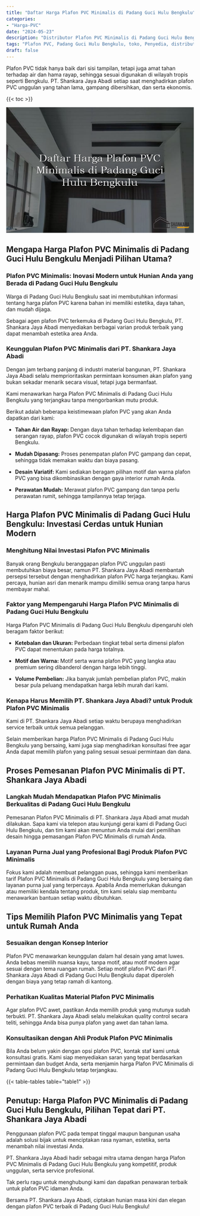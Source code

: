 ```yaml
---
title: "Daftar Harga Plafon PVC Minimalis di Padang Guci Hulu Bengkulu"
categories: 
- "Harga-PVC"
date: "2024-05-23"
description: "Distributor Plafon PVC Minimalis di Padang Guci Hulu Bengkulu bagi hunian, office, serta ritel. Produk unggulan, variasi motif, warna modern, beserta layanan instalasi oleh tim berpengalaman dan garansi resmi!|Jasa penyediaan Plafon PVC Minimalis di Padang Guci Hulu Bengkulu bagi kebutuhan hunian, office, atau toko, dengan material berkualitas dan penempatan oleh teknisi profesional dan kepastian resmi.|Solusi Plafon PVC Minimalis di Padang Guci Hulu Bengkulu yang terbukti untuk tempat tinggal, perkantoran, serta ritel, dengan produk berkualitas dan instalasi dikerjakan oleh tim profesional serta kepastian resmi.|Distribusi Plafon PVC Minimalis di Padang Guci Hulu Bengkulu bagi tempat tinggal, kantor, serta ritel, dengan produk unggulan dan instalasi ditangani oleh teknisi berpengalaman, lengkap beserta jaminan resmi.}"
tags: "Plafon PVC, Padang Guci Hulu Bengkulu, toko, Penyedia, distributor"
draft: false
---
```


Plafon PVC tidak hanya baik dari sisi tampilan, tetapi juga amat tahan terhadap air dan hama rayap, sehingga sesuai digunakan di wilayah tropis seperti Bengkulu. PT. Shankara Jaya Abadi setiap saat menghadirkan plafon PVC unggulan yang tahan lama, gampang dibersihkan, dan serta ekonomis.

{{< toc >}}

![Daftar Harga Plafon PVC Minimalis di Padang Guci Hulu Bengkulu](/images/Harga-PVC/Daftar-Harga-Plafon-PVC-Minimalis-di-Padang-Guci-Hulu-Bengkulu.png)


## Mengapa Harga Plafon PVC Minimalis di Padang Guci Hulu Bengkulu Menjadi Pilihan Utama?

### Plafon PVC Minimalis: Inovasi Modern untuk Hunian Anda yang Berada di Padang Guci Hulu Bengkulu

Warga di Padang Guci Hulu Bengkulu saat ini membutuhkan informasi tentang harga plafon PVC karena bahan ini memiliki estetika, daya tahan, dan mudah dijaga.

Sebagai agen plafon PVC terkemuka di Padang Guci Hulu Bengkulu, PT. Shankara Jaya Abadi menyediakan berbagai varian produk terbaik yang dapat menambah estetika area Anda.

### Keunggulan Plafon PVC Minimalis dari PT. Shankara Jaya Abadi

Dengan jam terbang panjang di industri material bangunan, PT. Shankara Jaya Abadi selalu memprioritaskan permintaan konsumen akan plafon yang bukan sekadar menarik secara visual, tetapi juga bermanfaat.

Kami menawarkan harga Plafon PVC Minimalis di Padang Guci Hulu Bengkulu yang terjangkau tanpa mengorbankan mutu produk.

Berikut adalah beberapa keistimewaan plafon PVC yang akan Anda dapatkan dari kami:

- **Tahan Air dan Rayap:** Dengan daya tahan terhadap kelembapan dan serangan rayap, plafon PVC cocok digunakan di wilayah tropis seperti Bengkulu.

- **Mudah Dipasang:** Proses penempatan plafon PVC gampang dan cepat, sehingga tidak memakan waktu dan biaya pasang.

- **Desain Variatif:** Kami sediakan beragam pilihan motif dan warna plafon PVC yang bisa dikombinasikan dengan gaya interior rumah Anda.

- **Perawatan Mudah:** Merawat plafon PVC gampang dan tanpa perlu perawatan rumit, sehingga tampilannya tetap terjaga.

## Harga Plafon PVC Minimalis di Padang Guci Hulu Bengkulu: Investasi Cerdas untuk Hunian Modern

### Menghitung Nilai Investasi Plafon PVC Minimalis

Banyak orang Bengkulu beranggapan plafon PVC unggulan pasti membutuhkan biaya besar, namun PT. Shankara Jaya Abadi membantah persepsi tersebut dengan menghadirkan plafon PVC harga terjangkau. Kami percaya, hunian asri dan menarik mampu dimiliki semua orang tanpa harus membayar mahal.

### Faktor yang Mempengaruhi Harga Plafon PVC Minimalis di Padang Guci Hulu Bengkulu

Harga Plafon PVC Minimalis di Padang Guci Hulu Bengkulu dipengaruhi oleh beragam faktor berikut:

- **Ketebalan dan Ukuran:** Perbedaan tingkat tebal serta dimensi plafon PVC dapat menentukan pada harga totalnya.

- **Motif dan Warna:** Motif serta warna plafon PVC yang langka atau premium sering dibanderol dengan harga lebih tinggi.

- **Volume Pembelian:** Jika banyak jumlah pembelian plafon PVC, makin besar pula peluang mendapatkan harga lebih murah dari kami.

### Kenapa Harus Memilih PT. Shankara Jaya Abadi? untuk Produk Plafon PVC Minimalis

Kami di PT. Shankara Jaya Abadi setiap waktu berupaya menghadirkan service terbaik untuk semua pelanggan.

Selain memberikan harga Plafon PVC Minimalis di Padang Guci Hulu Bengkulu yang bersaing, kami juga siap menghadirkan konsultasi free agar Anda dapat memilih plafon yang paling sesuai sesuai permintaan dan dana.

## Proses Pemesanan Plafon PVC Minimalis di PT. Shankara Jaya Abadi

### Langkah Mudah Mendapatkan Plafon PVC Minimalis Berkualitas di Padang Guci Hulu Bengkulu

Pemesanan Plafon PVC Minimalis di PT. Shankara Jaya Abadi amat mudah dilakukan. Sapa kami via telepon atau kunjungi gerai kami di Padang Guci Hulu Bengkulu, dan tim kami akan menuntun Anda mulai dari pemilihan desain hingga pemasangan Plafon PVC Minimalis di rumah Anda.

### Layanan Purna Jual yang Profesional Bagi Produk Plafon PVC Minimalis

Fokus kami adalah membuat pelanggan puas, sehingga kami memberikan tarif Plafon PVC Minimalis di Padang Guci Hulu Bengkulu yang bersaing dan layanan purna jual yang terpercaya. Apabila Anda memerlukan dukungan atau memiliki kendala tentang produk, tim kami selalu siap membantu menawarkan bantuan setiap waktu dibutuhkan.

## Tips Memilih Plafon PVC Minimalis yang Tepat untuk Rumah Anda

### Sesuaikan dengan Konsep Interior

Plafon PVC menawarkan keunggulan dalam hal desain yang amat luwes. Anda bebas memilih nuansa kayu, tanpa motif, atau motif modern agar sesuai dengan tema ruangan rumah. Setiap motif plafon PVC dari PT. Shankara Jaya Abadi di Padang Guci Hulu Bengkulu dapat diperoleh dengan biaya yang tetap ramah di kantong.

### Perhatikan Kualitas Material Plafon PVC Minimalis

Agar plafon PVC awet, pastikan Anda memilih produk yang mutunya sudah terbukti. PT. Shankara Jaya Abadi selalu melakukan quality control secara teliti, sehingga Anda bisa punya plafon yang awet dan tahan lama.

### Konsultasikan dengan Ahli Produk Plafon PVC Minimalis

Bila Anda belum yakin dengan opsi plafon PVC, kontak staf kami untuk konsultasi gratis. Kami siap menyediakan saran yang tepat berdasarkan permintaan dan budget Anda, serta menjamin harga Plafon PVC Minimalis di Padang Guci Hulu Bengkulu tetap terjangkau.

{{< table-tables table="table1" >}}

## Penutup: Harga Plafon PVC Minimalis di Padang Guci Hulu Bengkulu, Pilihan Tepat dari PT. Shankara Jaya Abadi

Penggunaan plafon PVC pada tempat tinggal maupun bangunan usaha adalah solusi bijak untuk menciptakan rasa nyaman, estetika, serta menambah nilai investasi Anda.

PT. Shankara Jaya Abadi hadir sebagai mitra utama dengan harga Plafon PVC Minimalis di Padang Guci Hulu Bengkulu yang kompetitif, produk unggulan, serta service profesional.

Tak perlu ragu untuk menghubungi kami dan dapatkan penawaran terbaik untuk plafon PVC idaman Anda.

Bersama PT. Shankara Jaya Abadi, ciptakan hunian masa kini dan elegan dengan plafon PVC terbaik di Padang Guci Hulu Bengkulu!